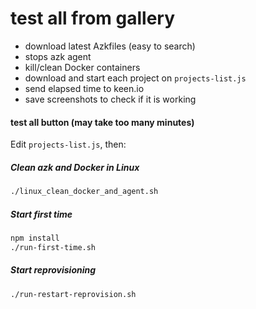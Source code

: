 # test all from gallery

- download latest Azkfiles (easy to search)
- stops azk agent
- kill/clean Docker containers
- download and start each project on `projects-list.js`
- send elapsed time to keen.io
- save screenshots to check if it is working

#### test all button (may take too many minutes)

Edit `projects-list.js`, then:

##### Clean azk and Docker in Linux

```sh
./linux_clean_docker_and_agent.sh
```

##### Start first time

```sh
npm install
./run-first-time.sh
```

##### Start reprovisioning

```sh
./run-restart-reprovision.sh
```

